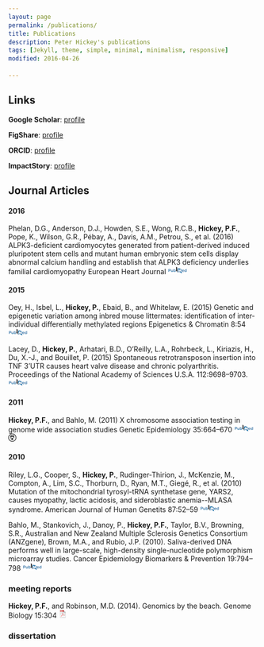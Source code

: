 ```yaml
---
layout: page
permalink: /publications/
title: Publications
description: Peter Hickey's publications
tags: [Jekyll, theme, simple, minimal, minimalism, responsive]
modified: 2016-04-26

---
```


## Links

__Google Scholar__: [profile](http://scholar.google.com.au/citations?user=pQhJuagAAAAJ&hl=en)

__FigShare__: [profile](http://figshare.com/authors/Peter_Hickey/101422)

__ORCID__: [profile](http://orcid.org/0000-0002-8153-6258)

__ImpactStory__: [profile](https://impactstory.org/PeterHickey)


## Journal Articles

#### 2016

Phelan, D.G., Anderson, D.J., Howden, S.E., Wong, R.C.B., **Hickey, P.F.**, Pope, K., Wilson, G.R., Pébay, A., Davis, A.M., Petrou, S., et al. (2016)
ALPK3-deficient cardiomyocytes generated from patient-derived induced pluripotent stem cells and mutant human embryonic stem cells display abnormal calcium handling and establish that ALPK3 deficiency underlies familial cardiomyopathy
European Heart Journal
[![PubMed](/icons16/pubmed-icon.png)](https://www.ncbi.nlm.nih.gov/pubmed/27106955)
<!-- http://dx.doi.org/10.1093/eurheartj/ehw160 -->
<!-- TODO: Can I host/post the pdf? -->

#### 2015

Oey, H., Isbel, L., **Hickey, P.**, Ebaid, B., and Whitelaw, E. (2015)
Genetic and epigenetic variation among inbred mouse littermates: identification of inter-individual differentially methylated regions 
Epigenetics & Chromatin 8:54
[![PubMed](/icons16/pubmed-icon.png)](https://www.ncbi.nlm.nih.gov/pubmed/26692901)
<!-- http://doi.org/10.1186/s13072-015-0047-z -->
<!-- TODO: Can I host/post the pdf? -->

Lacey, D., **Hickey, P.**, Arhatari, B.D., O’Reilly, L.A., Rohrbeck, L., Kiriazis, H., Du, X.-J., and Bouillet, P. (2015)
Spontaneous retrotransposon insertion into TNF 3’UTR causes heart valve disease and chronic polyarthritis. 
Proceedings of the National Academy of Sciences U.S.A. 112:9698–9703.
[![PubMed](/icons16/pubmed-icon.png)](https://www.ncbi.nlm.nih.gov/pubmed/26195802)
<!-- http://doi.org/10.1073/pnas.1508399112 -->
<!-- TODO: Can I host/post the pdf? -->

#### 2011

**Hickey, P.F.**, and Bahlo, M. (2011)
X chromosome association testing in genome wide association studies 
Genetic Epidemiology 35:664–670
[![PubMed](/icons16/pubmed-icon.png)](https://www.ncbi.nlm.nih.gov/pubmed/21818774)
[![XGWAS simulation code](/icons16/github-icon.png)](https://github.com/PeteHaitch/XGWAS)
<!-- http://doi.org/10.1002/gepi.20616 -->
<!-- TODO: Can I host/post the pdf? -->

#### 2010

Riley, L.G., Cooper, S., **Hickey, P.**, Rudinger-Thirion, J., McKenzie, M., Compton, A., Lim, S.C., Thorburn, D., Ryan, M.T., Giegé, R., et al. (2010) 
Mutation of the mitochondrial tyrosyl-tRNA synthetase gene, YARS2, causes myopathy, lactic acidosis, and sideroblastic anemia--MLASA syndrome. 
American Journal of Human Genetits 87:52–59
[![PubMed](/icons16/pubmed-icon.png)](https://www.ncbi.nlm.nih.gov/pubmed/20598274)
<!-- http://doi:10.1016/j.ajhg.2010.06.001 -->
<!-- TODO: Can I host/post the pdf? -->

Bahlo, M., Stankovich, J., Danoy, P., **Hickey, P.F.**, Taylor, B.V., Browning, S.R., Australian and New Zealand Multiple Sclerosis Genetics Consortium (ANZgene), Brown, M.A., and Rubio, J.P. (2010). 
Saliva-derived DNA performs well in large-scale, high-density single-nucleotide polymorphism microarray studies. 
Cancer Epidemiology Biomarkers & Prevention 19:794–798
[![PubMed](/icons16/pubmed-icon.png)](https://www.ncbi.nlm.nih.gov/pubmed/20200434)
<!-- http://doi.org/10.1158/1055-9965.EPI-09-0812 -->
<!-- TODO: Can I host/post the pdf? -->

### <a name="meetingreports"></a>meeting reports

**Hickey, P.F.**, and Robinson, M.D. (2014). 
Genomics by the beach. 
Genome Biology 15:304
[![pdf (106k)](/icons16/pdf-icon.png)](http://genomebiology.biomedcentral.com/articles/10.1186/gb4171)

### <a name="thesis"></a>dissertation

<!-- TODO: See Karl's -->

